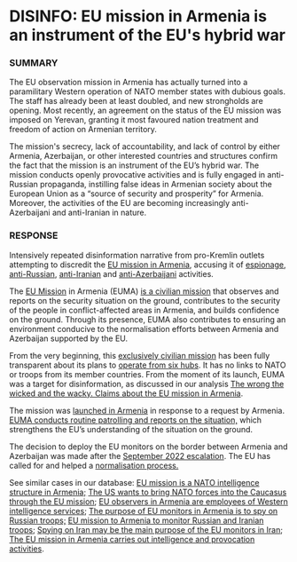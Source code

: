 DISINFO: EU mission in Armenia is an instrument of the EU's hybrid war
======================================================================

### SUMMARY

The EU observation mission in Armenia has actually turned into a paramilitary Western operation of NATO member states with dubious goals. The staff has already been at least doubled, and new strongholds are opening. Most recently, an agreement on the status of the EU mission was imposed on Yerevan, granting it most favoured nation treatment and freedom of action on Armenian territory.

The mission's secrecy, lack of accountability, and lack of control by either Armenia, Azerbaijan, or other interested countries and structures confirm the fact that the mission is an instrument of the EU’s hybrid war. The mission conducts openly provocative activities and is fully engaged in anti-Russian propaganda, instilling false ideas in Armenian society about the European Union as a “source of security and prosperity” for Armenia. Moreover, the activities of the EU are becoming increasingly anti-Azerbaijani and anti-Iranian in nature.

### RESPONSE

Intensively repeated disinformation narrative from pro-Kremlin outlets attempting to discredit the [EU mission in Armenia](https://euvsdisinfo.eu/disinformation-cases/?disinfo_countries[]=country_77600&text=EU%20mission), accusing it of [espionage](https://euvsdisinfo.eu/report/eu-mission-is-spying-on-russia-iran-and-azerbaijan-from-the-territory-of-armenia/), [anti-Russian](https://euvsdisinfo.eu/report/the-purpose-of-eu-monitors-in-armenia-is-to-spy-on-russian-troops), [anti-Iranian](https://euvsdisinfo.eu/report/eu-observers-are-deployed-in-armenia-to-monitor-iran-and-if-necessary-launch-a-military-operations-against-it/) and [anti-Azerbaijani](https://euvsdisinfo.eu/report/eu-mission-in-armenia-contributes-to-the-spread-of-azerbaijanophobia/) activities.

The [EU Mission](https://www.eeas.europa.eu/euma_en?s=410283) in Armenia (EUMA) [is a civilian mission](https://www.eeas.europa.eu/node/429390_hy?s=410283) that observes and reports on the security situation on the ground, contributes to the security of the people in conflict-affected areas in Armenia, and builds confidence on the ground. Through its presence, EUMA also contributes to ensuring an environment conducive to the normalisation efforts between Armenia and Azerbaijan supported by the EU.

From the very beginning, this [exclusively civilian mission](https://www.eeas.europa.eu/node/429390_hy?s=410283) has been fully transparent about its plans to [operate from six hubs](https://armenpress.am/eng/news/1122175/). It has no links to NATO or troops from its member countries. From the moment of its launch, EUMA was a target for disinformation, as discussed in our analysis [The wrong the wicked and the wacky. Claims about the EU mission in Armenia](https://euvsdisinfo.eu/the-wrong-the-wicked-and-the-wacky-claims-about-the-eu-mission-in-armenia).

The mission was [launched in Armenia](https://www.eeas.europa.eu/euma/about-european-union-mission-armenia_en) in response to a request by Armenia. [EUMA conducts routine patrolling and reports on the situation,](https://euneighbourseast.eu/news/latest-news/armenia-eu-establishes-civilian-mission-to-contribute-to-stability-in-border-areas/) which strengthens the EU’s understanding of the situation on the ground.

The decision to deploy the EU monitors on the border between Armenia and Azerbaijan was made after the [September 2022 escalation](https://www.europarl.europa.eu/news/en/press-room/20220913IPR40314/meps-call-armenia-and-azerbaijan-to-respect-the-ceasefire-agreement). The EU has called for and helped a [normalisation process.](https://www.eeas.europa.eu/eeas/armeniaazerbaijan-statement-spokesperson-normalisation-process_en)

See similar cases in our database: [EU mission is a NATO intelligence structure in Armenia;](https://euvsdisinfo.eu/report/eu-mission-is-a-nato-intelligence-structure-in-armenia/) [The US wants to bring NATO forces into the Caucasus through the EU mission](https://euvsdisinfo.eu/report/the-us-wants-to-bring-nato-forces-into-the-caucasus-through-the-eu-mission/); [EU observers in Armenia are employees of Western intelligence services](https://euvsdisinfo.eu/report/eu-observers-in-armenia-are-employees-of-western-intelligence-services); [The purpose of EU monitors in Armenia is to spy on Russian troops;](https://euvsdisinfo.eu/report/the-purpose-of-eu-monitors-in-armenia-is-to-spy-on-russian-troops) [EU mission to Armenia to monitor Russian and Iranian troops](https://euvsdisinfo.eu/report/eu-mission-to-armenia-to-monitor-russian-and-iranian-tro); [Spying on Iran may be the main purpose of the EU monitors in Iran](https://euvsdisinfo.eu/report/spying-on-iran-may-be-the-main-purpose-of-the-eu-monitors-in-armenia); [The EU mission in Armenia carries out intelligence and provocation activities](https://euvsdisinfo.eu/report/the-eu-mission-in-armenia-carries-out-intelligence-and-provocation-activities/).